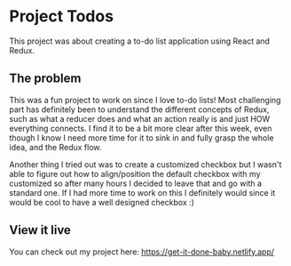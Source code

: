 # Project Todos

This project was about creating a to-do list application using React and Redux. 

## The problem

This was a fun project to work on since I love to-do lists! Most challenging part has definitely been to understand the different concepts of Redux, such as what a reducer does and what an action really is and just HOW everything connects. I find it to be a bit more clear after this week, even though I know I need more time for it to sink in and fully grasp the whole idea, and the Redux flow.

Another thing I tried out was to create a customized checkbox but I wasn't able to figure out how to align/position the default checkbox with my customized so after many hours I decided to leave that and go with a standard one. If I had more time to work on this I definitely would since it would be cool to have a well designed checkbox :) 

## View it live

You can check out my project here: https://get-it-done-baby.netlify.app/
